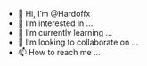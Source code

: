 - 👋 Hi, I’m @Hardoffx
- 👀 I’m interested in ...
- 🌱 I’m currently learning ...
- 💞️ I’m looking to collaborate on ...
- 📫 How to reach me ...

<!---
Hardoffx/Hardoffx is a ✨ special ✨ repository because its `README.md` (this file) appears on your GitHub profile.
You can click the Preview link to take a look at your changes.
--->
